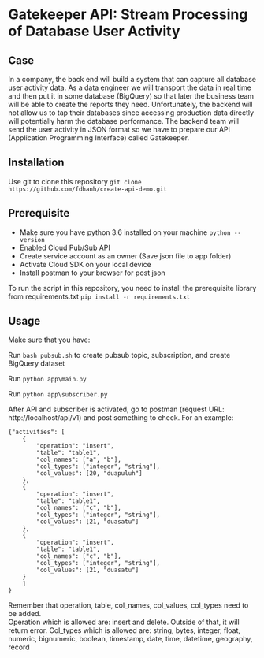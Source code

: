 # Gatekeeper API: Stream Processing of Database User Activity
## Case
In a company, the back end will build a system that can capture all database user activity data. 
As a data engineer we will transport the data in real time and then put it in some database (BigQuery) so that later the business team will be able to create the reports they need. 
Unfortunately, the backend will not allow us to tap their databases since accessing production data directly will potentially harm the database performance. The backend team will send the user activity in JSON format so we have to prepare our API (Application Programming Interface) called Gatekeeper.

## Installation
Use git to clone this repository
`git clone https://github.com/fdhanh/create-api-demo.git`

## Prerequisite
- Make sure you have python 3.6 installed on your machine
```python --version```
- Enabled Cloud Pub/Sub API 
- Create service account as an owner (Save json file to app folder)
- Activate Cloud SDK on your local device
- Install postman to your browser for post json

To run the script in this repository, you need to install the prerequisite library from requirements.txt
`pip install -r requirements.txt`

## Usage
Make sure that you have:

Run `bash pubsub.sh` to create pubsub topic, subscription, and create BigQuery dataset

Run `python app\main.py`

Run `python app\subscriber.py` 

After API and subscriber is activated, go to postman (request URL: http://localhost/api/v1) and post something to check. For an example:
```
{"activities": [
	{
		"operation": "insert",
		"table": "table1",
		"col_names": ["a", "b"],
		"col_types": ["integer", "string"],
		"col_values": [20, "duapuluh"]
	},
	{
		"operation": "insert",
		"table": "table1",
		"col_names": ["c", "b"],
		"col_types": ["integer", "string"],
		"col_values": [21, "duasatu"]
	},
	{
		"operation": "insert",
		"table": "table1",
		"col_names": ["c", "b"],
		"col_types": ["integer", "string"],
		"col_values": [21, "duasatu"]
	}
	]
}
```

Remember that operation, table, col_names, col_values, col_types need to be added.<br>
Operation which is allowed are: insert and delete. Outside of that, it will return error.
Col_types which is allowed are: string, bytes, integer, float, numeric, bignumeric, boolean, timestamp, date, time, datetime, geography, record

